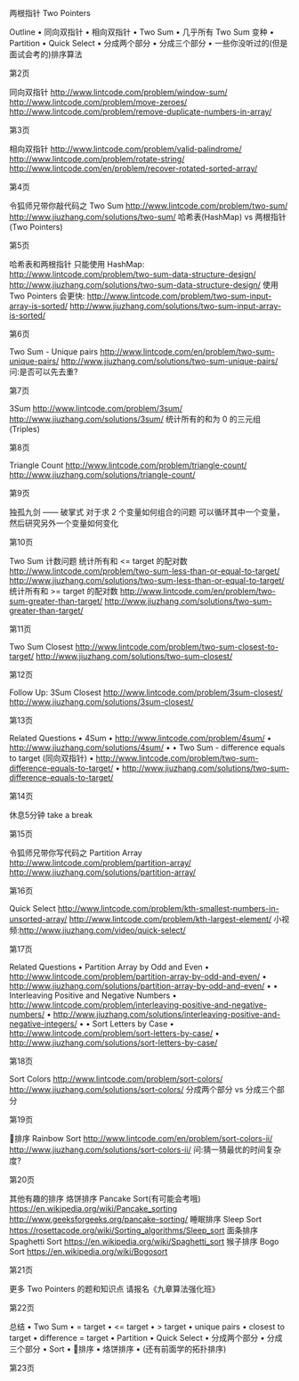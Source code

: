 两根指针 Two Pointers

Outline
• 同向双指针 • 相向双指针 • Two Sum
• 几乎所有 Two Sum 变种 • Partition
• Quick Select
• 分成两个部分
• 分成三个部分
• 一些你没听过的(但是面试会考的)排序算法

第2页

同向双指针
http://www.lintcode.com/problem/window-sum/
http://www.lintcode.com/problem/move-zeroes/ http://www.lintcode.com/problem/remove-duplicate-numbers-in-array/

第3页

相向双指针
http://www.lintcode.com/problem/valid-palindrome/
http://www.lintcode.com/problem/rotate-string/ http://www.lintcode.com/en/problem/recover-rotated-sorted-array/

第4页

令狐师兄带你敲代码之
Two Sum
http://www.lintcode.com/problem/two-sum/
http://www.jiuzhang.com/solutions/two-sum/
哈希表(HashMap) vs 两根指针(Two Pointers)

第5页

哈希表和两根指针
只能使用 HashMap: http://www.lintcode.com/problem/two-sum-data-structure-design/ http://www.jiuzhang.com/solutions/two-sum-data-structure-design/
使用 Two Pointers 会更快: http://www.lintcode.com/problem/two-sum-input-array-is-sorted/ http://www.jiuzhang.com/solutions/two-sum-input-array-is-sorted/

第6页

Two Sum - Unique pairs
http://www.lintcode.com/en/problem/two-sum-unique-pairs/
http://www.jiuzhang.com/solutions/two-sum-unique-pairs/
问:是否可以先去重?

第7页

3Sum
http://www.lintcode.com/problem/3sum/
http://www.jiuzhang.com/solutions/3sum/
统计所有的和为 0 的三元组 (Triples)

第8页

Triangle Count
http://www.lintcode.com/problem/triangle-count/
http://www.jiuzhang.com/solutions/triangle-count/

第9页

独孤九剑 —— 破掌式 对于求 2 个变量如何组合的问题
可以循环其中一个变量，然后研究另外一个变量如何变化

第10页

Two Sum 计数问题
统计所有和 <= target 的配对数 http://www.lintcode.com/problem/two-sum-less-than-or-equal-to-target/ http://www.jiuzhang.com/solutions/two-sum-less-than-or-equal-to-target/
统计所有和 >= target 的配对数 http://www.lintcode.com/en/problem/two-sum-greater-than-target/ http://www.jiuzhang.com/solutions/two-sum-greater-than-target/

第11页

Two Sum Closest
http://www.lintcode.com/problem/two-sum-closest-to-target/
http://www.jiuzhang.com/solutions/two-sum-closest/

第12页

Follow Up: 3Sum Closest
http://www.lintcode.com/problem/3sum-closest/
http://www.jiuzhang.com/solutions/3sum-closest/

第13页

Related Questions
• 4Sum
• http://www.lintcode.com/problem/4sum/
• http://www.jiuzhang.com/solutions/4sum/ •
• Two Sum - difference equals to target (同向双指针)
• http://www.lintcode.com/problem/two-sum-difference-equals-to-target/
• http://www.jiuzhang.com/solutions/two-sum-difference-equals-to-target/

第14页

休息5分钟 take a break

第15页

令狐师兄带你写代码之
Partition Array
http://www.lintcode.com/problem/partition-array/
http://www.jiuzhang.com/solutions/partition-array/

第16页

Quick Select
http://www.lintcode.com/problem/kth-smallest-numbers-in-unsorted-array/
http://www.lintcode.com/problem/kth-largest-element/ 小视频:http://www.jiuzhang.com/video/quick-select/

第17页

Related Questions
• Partition Array by Odd and Even
• http://www.lintcode.com/problem/partition-array-by-odd-and-even/
• http://www.jiuzhang.com/solutions/partition-array-by-odd-and-even/ •
• Interleaving Positive and Negative Numbers
• http://www.lintcode.com/problem/interleaving-positive-and-negative-numbers/
• http://www.jiuzhang.com/solutions/interleaving-positive-and-negative-integers/ •
• Sort Letters by Case
• http://www.lintcode.com/problem/sort-letters-by-case/
• http://www.jiuzhang.com/solutions/sort-letters-by-case/

第18页

Sort Colors
http://www.lintcode.com/problem/sort-colors/
http://www.jiuzhang.com/solutions/sort-colors/
分成两个部分 vs 分成三个部分

第19页

􏰀排序 Rainbow Sort
http://www.lintcode.com/en/problem/sort-colors-ii/
http://www.jiuzhang.com/solutions/sort-colors-ii/
问:猜一猜最优的时间复杂度?

第20页

其他有趣的排序
烙饼排序 Pancake Sort(有可能会考哦) https://en.wikipedia.org/wiki/Pancake_sorting http://www.geeksforgeeks.org/pancake-sorting/
睡眠排序 Sleep Sort https://rosettacode.org/wiki/Sorting_algorithms/Sleep_sort
面条排序 Spaghetti Sort https://en.wikipedia.org/wiki/Spaghetti_sort
猴子排序 Bogo Sort https://en.wikipedia.org/wiki/Bogosort

第21页

更多 Two Pointers 的题和知识点 请报名《九章算法强化班》

第22页

总结
• Two Sum
• = target
• <= target
• > target
• unique pairs
• closest to target
• difference = target
• Partition
• Quick Select
• 分成两个部分
• 分成三个部分 • Sort
• 􏰀排序
• 烙饼排序
• (还有前面学的拓扑排序)

第23页
